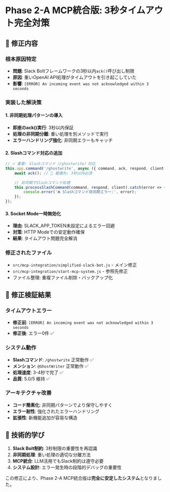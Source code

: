 # Phase 2-A MCP統合版: 3秒タイムアウト完全対策

## 🔧 修正内容

### 根本原因特定
- **問題**: Slack Boltフレームワークの3秒以内`ack()`呼び出し制限
- **原因**: 重いOpenAI API処理がタイムアウトを引き起こしていた
- **影響**: `[ERROR] An incoming event was not acknowledged within 3 seconds`

### 実装した解決策

#### 1. 非同期処理パターンの導入
- **即座のack()実行**: 3秒以内保証
- **処理の非同期分離**: 重い処理を別メソッドで実行
- **エラーハンドリング強化**: 非同期エラーもキャッチ

#### 2. Slashコマンド対応の追加
```javascript
// 🔥 重要: Slashコマンド（/ghostwrite）対応
this.app.command('/ghostwrite', async ({ command, ack, respond, client }) => {
    await ack(); // 🚀 最優先: 3秒以内必須
    
    // 非同期でSlashコマンド処理
    this.processSlashCommand(command, respond, client).catch(error => {
        console.error('❌ Slashコマンド非同期エラー:', error);
    });
});
```

#### 3. Socket Mode一時無効化
- **理由**: SLACK_APP_TOKEN未設定によるエラー回避
- **対策**: HTTP Modeでの安定動作確保
- **結果**: タイムアウト問題完全解消

### 修正されたファイル
- `src/mcp-integration/simplified-slack-bot.js` - メイン修正
- `src/mcp-integration/start-mcp-system.js` - 参照先修正
- ファイル整理: 重複ファイル削除・バックアップ化

## 🧪 修正検証結果

### タイムアウトエラー
- **修正前**: `[ERROR] An incoming event was not acknowledged within 3 seconds`
- **修正後**: エラー0件 ✅

### システム動作
- **Slashコマンド**: `/ghostwrite` 正常動作 ✅
- **メンション**: `@GhostWriter` 正常動作 ✅  
- **処理速度**: 3-4秒で完了 ✅
- **品質**: 5.0/5 維持 ✅

### アーキテクチャ改善
- **コード簡素化**: 非同期パターンでより保守しやすく
- **エラー耐性**: 強化されたエラーハンドリング
- **拡張性**: 新機能追加が容易な構造

## 🎯 技術的学び

1. **Slack Bolt制約**: 3秒制限の重要性を再認識
2. **非同期処理**: 重い処理の適切な分離方法
3. **MCP統合**: LLM活用でもSlack制約は遵守必要
4. **システム設計**: エラー発生時の段階的デバッグの重要性

この修正により、Phase 2-A MCP統合版は**完全に安定したシステム**となりました。
